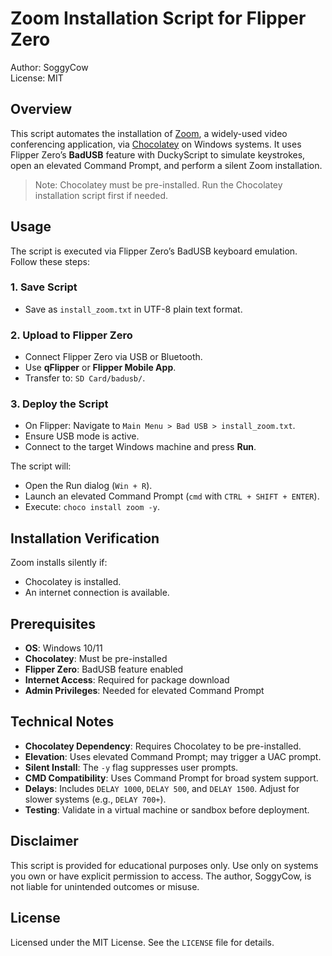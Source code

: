 # Zoom Installation Script for Flipper Zero

Author: SoggyCow  
License: MIT

## Overview

This script automates the installation of [Zoom](https://zoom.us/), a widely-used video conferencing application, via [Chocolatey](https://chocolatey.org/) on Windows systems. It uses Flipper Zero’s **BadUSB** feature with DuckyScript to simulate keystrokes, open an elevated Command Prompt, and perform a silent Zoom installation.

> Note: Chocolatey must be pre-installed. Run the Chocolatey installation script first if needed.

## Usage

The script is executed via Flipper Zero’s BadUSB keyboard emulation. Follow these steps:

### 1. Save Script
- Save as `install_zoom.txt` in UTF-8 plain text format.

### 2. Upload to Flipper Zero
- Connect Flipper Zero via USB or Bluetooth.
- Use **qFlipper** or **Flipper Mobile App**.
- Transfer to: `SD Card/badusb/`.

### 3. Deploy the Script
- On Flipper: Navigate to `Main Menu > Bad USB > install_zoom.txt`.
- Ensure USB mode is active.
- Connect to the target Windows machine and press **Run**.

The script will:
- Open the Run dialog (`Win + R`).
- Launch an elevated Command Prompt (`cmd` with `CTRL + SHIFT + ENTER`).
- Execute: `choco install zoom -y`.

## Installation Verification

Zoom installs silently if:
- Chocolatey is installed.
- An internet connection is available.

## Prerequisites

- **OS**: Windows 10/11
- **Chocolatey**: Must be pre-installed
- **Flipper Zero**: BadUSB feature enabled
- **Internet Access**: Required for package download
- **Admin Privileges**: Needed for elevated Command Prompt

## Technical Notes

- **Chocolatey Dependency**: Requires Chocolatey to be pre-installed.
- **Elevation**: Uses elevated Command Prompt; may trigger a UAC prompt.
- **Silent Install**: The `-y` flag suppresses user prompts.
- **CMD Compatibility**: Uses Command Prompt for broad system support.
- **Delays**: Includes `DELAY 1000`, `DELAY 500`, and `DELAY 1500`. Adjust for slower systems (e.g., `DELAY 700+`).
- **Testing**: Validate in a virtual machine or sandbox before deployment.

## Disclaimer

This script is provided for educational purposes only. Use only on systems you own or have explicit permission to access. The author, SoggyCow, is not liable for unintended outcomes or misuse.

## License

Licensed under the MIT License. See the `LICENSE` file for details.